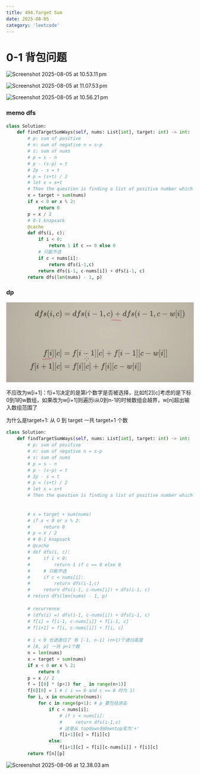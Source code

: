```yaml
---
title: 494.Target Sum
date: 2025-08-05
category: 'leetcode'
---
```


# 0-1 背包问题

![Screenshot 2025-08-05 at 10.53.11 pm](assets/Screenshot%202025-08-05%20at%2010.53.11%E2%80%AFpm.png)

![Screenshot 2025-08-05 at 11.07.53 pm](assets/Screenshot%202025-08-05%20at%2011.07.53%E2%80%AFpm.png)

![Screenshot 2025-08-05 at 10.56.21 pm](assets/Screenshot%202025-08-05%20at%2010.56.21%E2%80%AFpm.png)

### memo dfs

```python
class Solution:
    def findTargetSumWays(self, nums: List[int], target: int) -> int:
        # p: sum of positive
        # n: sum of negative n = s-p
        # s: sum of nums
        # p = s - n
        # p - (s-p) = t
        # 2p - s = t
        # p = (s+t) / 2
        # let x = s+t
        # Then the question is finding a list of positive number which sum is x / 2
        x = target + sum(nums)
        if x < 0 or x % 2:
            return 0
        p = x / 2
        # 0-1 knapsack
        @cache
        def dfs(i, c):
            if i < 0:
                return 1 if c == 0 else 0
            # 只能不选
            if c < nums[i]:
                return dfs(i-1,c)
            return dfs(i-1, c-nums[i]) + dfs(i-1, c)
        return dfs(len(nums) - 1, p)
```

### dp

![image-20250805234950349](assets/image-20250805234950349.png)

不应改为w[i+1]：f[i+1]决定的是第i个数字是否被选择，比如f[2][c]考虑的是下标0到1的w数组，如果改为w[i+1]则遍历i从0到n-1的时候数组会越界，w[n]超出输入数组范围了

为什么是target+1: 从 0 到 target 一共 target+1 个数

```python
class Solution:
    def findTargetSumWays(self, nums: List[int], target: int) -> int:
        # p: sum of positive
        # n: sum of negative n = s-p
        # s: sum of nums
        # p = s - n
        # p - (s-p) = t
        # 2p - s = t
        # p = (s+t) / 2
        # let x = s+t
        # Then the question is finding a list of positive number which sum is x / 2


        # x = target + sum(nums)
        # if x < 0 or x % 2:
        #     return 0
        # p = x / 2
        # # 0-1 knapsack
        # @cache
        # def dfs(i, c):
        #     if i < 0:
        #         return 1 if c == 0 else 0
        #     # 只能不选
        #     if c < nums[i]:
        #         return dfs(i-1,c)
        #     return dfs(i-1, c-nums[i]) + dfs(i-1, c)
        # return dfs(len(nums) - 1, p)

        # recurrence
        # (dfs(i) =) dfs(i-1, c-nums[i]) + dfs(i-1, c)
        # f[i] = f[i-1, c-nums[i]] + f[i-1, c]
        # f[i+1] = f[i, c-nums[i]] + f[i, c]

        # i < 0 也进递归了 有 [-1, n-1] (n+1)个递归高度
        # [0, p] 一共 p+1个数
        n = len(nums)
        x = target + sum(nums)
        if x < 0 or x % 2:
            return 0
        p = x // 2
        f = [[0] * (p+1) for _ in range(n+1)]
        f[0][0] = 1 # ( i == 0 and c == 0 时为 1)
        for i, x in enumerate(nums):
            for c in range(p+1): # p 要包括进去
                if c < nums[i]:
                    # if c < nums[i]:
                    #     return dfs(i-1,c)
                    # 这里从 topdown到downtop变为'+'
                    f[i+1][c] = f[i][c]
                else:
                    f[i+1][c] = f[i][c-nums[i]] + f[i][c]
        return f[n][p]

```

![Screenshot 2025-08-06 at 12.38.03 am](assets/Screenshot%202025-08-06%20at%2012.38.03%E2%80%AFam.png)
